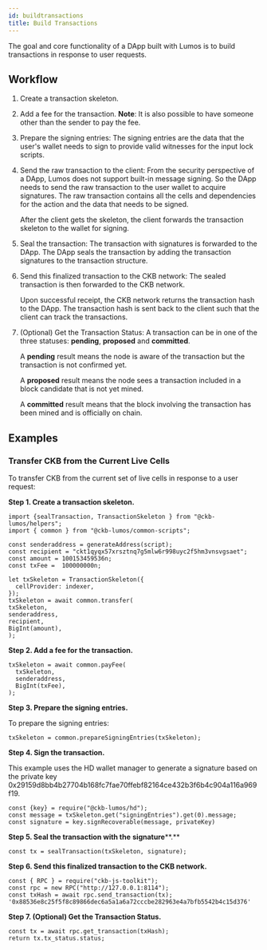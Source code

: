 ```yaml
---
id: buildtransactions
title: Build Transactions
---
```

The goal and core functionality of a DApp built with Lumos is to build transactions in response to user requests.

## Workflow

1. Create a transaction skeleton.

2. Add a fee for the transaction. **Note**: It is also possible to have someone other than the sender to pay the fee. 

3. Prepare the signing entries: The signing entries are the data that the user's wallet needs to sign to provide valid witnesses for the input lock scripts. 

4. Send the raw transaction to the client:  From the security perspective of a DApp, Lumos does not support built-in message signing. So the DApp needs to send the raw transaction <!--or the signing entries piece of the skeleton which contains the actual data to sign--> to the user wallet to acquire signatures. The raw transaction contains all the cells and dependencies for the action and the data that needs to be signed. 

   After the client gets the skeleton, the client forwards the transaction skeleton to the wallet for signing. 

5. Seal the transaction: The transaction with signatures is forwarded to the DApp. The DApp seals the transaction by adding the transaction signatures to the transaction structure. 

6. Send this finalized transaction to the CKB network: The sealed transaction is then forwarded to the CKB network.

   Upon successful receipt, the CKB network returns the transaction hash to the DApp. The transaction hash is sent back to the client such that the client can track the transactions.

7. (Optional) Get the Transaction Status: A transaction can be in one of the three statuses: **pending**, **proposed** and **committed**.

   A **pending** result means the node is aware of the transaction but the transaction is not confirmed yet. 

   A **proposed** result means the node sees a transaction included in a block candidate that is not yet mined. 

   A **committed** result means that the block involving the transaction has been mined and is officially on chain.

## Examples

### Transfer CKB from the Current Live Cells

To transfer CKB from the current set of live cells in response to a user request:

**Step 1. Create a transaction skeleton.**

```
import {sealTransaction, TransactionSkeleton } from "@ckb-lumos/helpers";
import { common } from "@ckb-lumos/common-scripts";
 
const senderaddress = generateAddress(script);
const recipient = "ckt1qyqx57xrsztnq7g5mlw6r998uyc2f5hm3vnsvgsaet";
const amount = 100153459536n;
const txFee =  100000000n;

let txSkeleton = TransactionSkeleton({
  cellProvider: indexer,
});
txSkeleton = await common.transfer(
txSkeleton,
senderaddress,
recipient,
BigInt(amount),
);
```

**Step 2. Add a fee for the transaction.**

```
txSkeleton = await common.payFee(
  txSkeleton,
  senderaddress,
  BigInt(txFee),
);
```

**Step 3. Prepare the signing entries.** 

To prepare the signing entries:

```
txSkeleton = common.prepareSigningEntries(txSkeleton);
```

<!--**Step 4. Return the transaction skeleton to the client.**-->

<!--const routes = express.Router();--> <!--routes.post("/build-transfer", async (req: any, res) => {try {//const txSkeleton = await buildTransferCkbTx(req.body); return res .status(200) .json(JSON.stringify({ params: req.body, txSkeleton })); } catch (error) {return res.status(500).json({ error: error.message }); } });-->

**Step 4. Sign the transaction.**

This example uses the HD wallet manager to generate a signature based on the private key 0x29159d8bb4b27704b168fc7fae70ffebf82164ce432b3f6b4c904a116a969f19.

<!--["0x1cb952fd224d1d14d07af621587e91a65ccb051d55ed1371b3b66d4fe169cf7758173882e4c02587cb54054d2de287cbb1fdc2fc21d848d7b320ee8c5826479901"];-->

```
const {key} = require("@ckb-lumos/hd");
const message = txSkeleton.get("signingEntries").get(0).message;
const signature = key.signRecoverable(message, privateKey)
```

**Step 5. Seal the transaction with the** **signature****.**

```
const tx = sealTransaction(txSkeleton, signature);
```

**Step 6. Send this finalized transaction to the CKB network.**

```
const { RPC } = require("ckb-js-toolkit");
const rpc = new RPC("http://127.0.0.1:8114");
const txHash = await rpc.send_transaction(tx);
'0x88536e8c25f5f8c89866dec6a5a1a6a72cccbe282963e4a7bfb5542b4c15d376'
```

**Step 7. (Optional) Get the Transaction Status.**

```
const tx = await rpc.get_transaction(txHash);
return tx.tx_status.status; 
```

